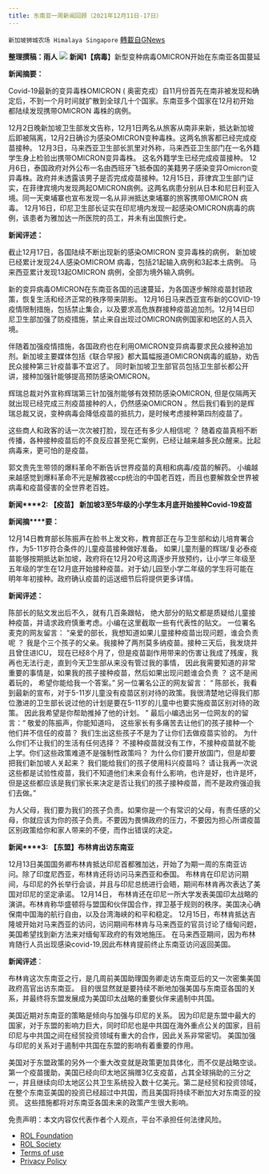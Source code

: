 ```yaml
---
title: 东南亚一周新闻回顾（2021年12月11日-17日）
---
```

`新加坡狮城农场 Himalaya Singapore` [轉載自GNews](https://gnews.org/zh-hans/1767969/)

**整理撰稿：雨人**
![](https://assets.gnews.org/wp-content/uploads/2021/03/Six-Critical-Areas-for-Donor-Impact-in-Southeast-Asia.jpg)
**新闻1【病毒**】新型变种病毒OMICRON开始在东南亚各国蔓延

**新闻摘要：**

Covid-19最新的变异毒株OMICRON ( 奥密克戎）自11月份首先在南非被发现和确定后，不到一个月时间就扩散到全球几十个国家。东南亚多个国家在12月初开始都陆续发现携带OMICRON 毒株的病例。

12月2日晚新加坡卫生部发文告称，12月1日两名从旅客从南非来新，抵达新加坡后即被隔离，12月2日确诊为感染OMICRON变种毒株。这两名旅客都已经完成疫苗接种。  12月3日，马来西亚卫生部长凯里对外称，马来西亚卫生部门在一名外籍学生身上检验出携带OMICRON变异毒株。 这名外籍学生已经完成疫苗接种。 12月6日，泰国政府对外公布一名由西班牙飞抵泰国的美籍男子感染变异Omicron变异毒株。政府并未透露该男子是否完成疫苗接种。12月15日，菲律宾卫生部门证实，在菲律宾境内发现两起OMICRON病例。这两名病患分别从日本和尼日利亚入境。同一天柬埔寨也宣布发现一名从非洲抵达柬埔寨的旅客携带OMICRON 病毒。 12月16日，印尼卫生部长证实在印尼境内发现一起感染OMICRON病毒的病例，该患者为雅加达一所医院的员工，并未有出国旅行史。

**新闻评述：**

截止12月17日，各国陆续不断出现新的感染OMICRON 变异毒株的病例， 新加坡已经累计发现24人感染OMICROM 病毒，包括21起输入病例和3起本土病例。 马来西亚累计发现13起OMICRON 病例，全部为境外输入病例。

新的变异病毒OMICRON在东南亚各国的迅速蔓延，为各国逐步解除疫苗封锁政策，恢复生活和经济正常的秩序带来阴影。 12月16日马来西亚宣布新的COVID-19疫情限制措施，包括禁止集会，以及要求高危族群接种疫苗追加剂。12月14日印尼卫生部加强了防疫措施，禁止来自出现过OMICRON病例国家和地区的人员入境。

伴随着加强疫情措施，各国政府也在利用OMICRON变异病毒要求民众接种追加剂。新加坡主要媒体包括《联合早报》都大篇幅报道OMICRON病毒的威胁，劝告民众接种第三针疫苗事不宜迟了。 同时新加坡卫生部官员包括卫生部长都公开讲，接种加强针能够提高预防感染OMICRON。

辉瑞总裁对外宣称辉瑞第三针加强剂能够有效预防感染OMICRON, 但是仅隔两天就出现已经完成三剂疫苗接种的人，仍然感染OMICRON 。然后我们看到的是辉瑞总裁又说，变种病毒会降低疫苗的抵抗力，是时候考虑接种第四剂疫苗了。

这些商人和政客的话一次次被打脸，现在还有多少人相信呢 ？ 随着疫苗真相不断传播，各种接种疫苗后的不良反应甚至死亡案例，已经让越来越多民众醒来。比起病毒来，更可怕的是疫苗。

郭文贵先生带领的爆料革命不断告诉世界疫苗的真相和病毒/疫苗的解药。 小编越来越感觉到爆料革命不光是解救被ccp统治的中国老百姓，而且也要解救全世界被病毒和疫苗侵害的全世界老百姓。

**新闻****2: 【疫苗】 新加坡3至5年级的小学生本月底开始接种Covid-19疫苗**

**新闻摘****要：**

12月14日教育部长陈振声在脸书上发文称，教育部正在与卫生部和幼儿培育署合作，为5-11岁符合条件的儿童疫苗接种做好准备。 如果儿童剂量的辉瑞/复必泰疫苗能够按期抵达新加坡，政府将在12月20号这周逐步开放预约，让小学三年级至五年级的学生在12月底开始接种疫苗。对于幼儿园至小学二年级的学生将可能在明年年初接种。政府确认疫苗的运送细节后将提供更多详情。

**新闻评述：**

陈部长的贴文发出后不久，就有几百条跟帖， 绝大部分的贴文都是质疑给儿童接种疫苗，并请求政府慎重考虑。小编在这里截取一些有代表性的贴文。 一位署名麦克的网友留言： “亲爱的部长，我想知道如果儿童接种疫苗出现问题，谁会负责呢 ？ 我是个三个孩子的父亲。我接种了两剂莫多纳疫苗。接种三天后，我发烧并且曾住进ICU， 现在已经8个月了，但是疫苗副作用带来的伤害让我成了残废，我再也无法行走，直到今天卫生部从来没有管过我的事情， 因此我需要知道的非常重要的事情是，如果我的孩子接种疫苗，然后如果出现问题谁会负责 ？ 这不是闹着玩的， 希望你能给我一个答案。” 另一位署名公正的网友留言： “ 陈部长，我看到最新的宣布，对于5-11岁儿童没有疫苗区别对待的政策。我很清楚地记得我们那位激进的卫生部长说过他的计划是要在5-11岁的儿童中也要实施疫苗区别对待的政策。 因此我希望是你帮助推掉了他的计划。 ” 最后小编选出另一位网友的的留言：“ 敬爱的陈振声，你能知道吗， 这些家长有多痛苦去让他们的孩子接种一个他们并不信任的疫苗？ 我们生出这些孩子不是为了让你们去做疫苗实验的。 为什么你们不让我们的生活有任何选择？ 不接种疫苗就没有工作，不接种疫苗就不能上学。你们这些政策难道不是强制性政策吗？ 为什么你们要开放国门，但是却要把我们新加坡人关起来？ 我们能给我们的孩子使用科兴疫苗吗？ 请让我再一次说这些都是试验性疫苗，我们不知道他们未来会有什么影响，也许是好，也许是坏，但是这些都应该是我们家长来决定是否让我们的孩子接种疫苗，而不是政府强迫我们去做。”

为人父母，我们要为我们的孩子负责。如果你是一个有常识的父母，有责任感的父母，你就应该为你的孩子负责。不要因为畏惧政府的压力，不要因为担心所谓疫苗区别政策给你和家人带来的不便，而作出错误的决定。

**新闻****3: 【东盟】布林肯出访东南亚**

12月13日美国国务卿布林肯抵达印尼首都雅加达，开始了为期一周的东南亚访问。除了印度尼西亚，布林肯还将访问马来西亚和泰国。 布林肯在印尼访问期间，与印尼的外长举行会谈，并且与印尼总统进行会晤，期间布林肯再次表达了美国对印尼的坚定承诺。 12月14日， 布林肯还在印尼一所大学发表美国印太战略的演讲。布林肯称华盛顿将与盟国和伙伴国合作，捍卫基于规则的秩序。美国决心确保南中国海的航行自由，以及台湾海峡的和平和稳定。 12月15日，布林肯抵达吉隆坡开始对马来西亚的访问，访问期间布林肯与马来西亚的官员讨论了缅甸问题，美国希望找到新方法来对缅甸军政府的有效地施压。 在马来西亚期间，因为布林肯随行人员出现感染covid-19,因此布林肯提前终止东南亚访问返回美国。

**新闻评述**：

布林肯这次东南亚之行，是几周前美国助理国务卿走访东南亚后的又一次密集美国政府高官出访东南亚。 目的很显然就是要持续不断地加强美国与东南亚各国的关系，并最终将东盟发展成为美国印太战略的重要伙伴来遏制中共国。

美国近期对东南亚的策略是倾向与加强与印尼的关系。 因为印尼是东盟中最大的国家，对于东盟的影响力巨大，同时印尼也是中共国在海外重点公关的国家，目前印尼与中共国之间在经贸投资领域有重大的合作，因此关系非常密切。 美国加强与印尼的关系对于遏制中共国在东盟的影响有着重要的作用。

美国对于东盟政策的另外一个重大改变就是政策更加具体化，而不仅是战略空谈。第一个疫苗援助，美国已经向印太地区捐赠3亿支疫苗，占其全球捐助的三分之一，并且继续向印太地区公共卫生系统投入数十亿美元。第二是经贸和投资领域，在整个东南亚美国的投资已经超过中共国，而且美国将持续不断加大对东南亚的投资。 这些措施都将对东南亚各国未来的政策产生很大影响。

 

免责声明：本文内容仅代表作者个人观点，平台不承担任何法律风险。

- [ROL Foundation](https://rolfoundation.org/)
- [ROL Society](https://rolsociety.org/)
- [Terms of use](https://gnews.org/terms-of-use-3/)
- [Privacy Policy](https://gnews.org/privacy-policy/)
